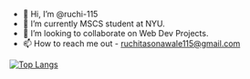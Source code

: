 - 👋 Hi, I’m @ruchi-115
- 🌱 I’m currently MSCS student at NYU.
- 💞️ I’m looking to collaborate on Web Dev Projects.
- 📫 How to reach me out - ruchitasonawale115@gmail.com

<!-- [![GitHub Streak](http://github-readme-streak-stats.herokuapp.com?user=ruchi-115&theme=dark&background=000000)](https://git.io/streak-stats) -->
<!-- <img align="left" src="https://github-readme-stats.vercel.app/api?username=ruchi-115&title_color=fff&text_color=9f9f9f&bg_color=151515" /> -->

[![Top Langs](https://github-readme-stats.vercel.app/api/top-langs/?username=ruchi-115&theme=dark)](https://github.com/anuraghazra/github-readme-stats)
